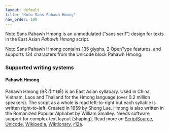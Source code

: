 ```yaml
---
layout: default
title: "Noto Sans Pahawh Hmong"
nav_order: 100
---
```

Noto Sans Pahawh Hmong is an unmodulated (“sans serif”) design for texts in the East Asian _Pahawh Hmong_ script. 

Noto Sans Pahawh Hmong contains 135 glyphs, 2 OpenType features, and supports 134 characters from the Unicode block Pahawh Hmong.


### Supported writing systems


#### Pahawh Hmong

Pahawh Hmong (<span class='autonym'>𖬖𖬰𖬝𖬵 𖬄𖬶𖬟 𖬌𖬣𖬵</span>) is an East Asian syllabary. Used in China, Vietnam, Laos and Thailand for the Hmong language (over 0.2 million speakers). The script as a whole is read left-to-right but each syllable is written right-to-left. Created in 1959 by Shong Lue. Hmong is also written in the Romanized Popular Alphabet by William Smalley. Needs software support for complex text layout (shaping). Read more on [ScriptSource](https://scriptsource.org/scr/Hmng), [Unicode](https://www.unicode.org/versions/Unicode13.0.0/ch16.pdf#G68320), [Wikipedia](https://en.wikipedia.org/wiki/ISO_15924:Hmng), [Wiktionary](https://en.wiktionary.org/wiki/Category:Hmong_script), [r12a](https://r12a.github.io/scripts/links?iso=Hmng).

